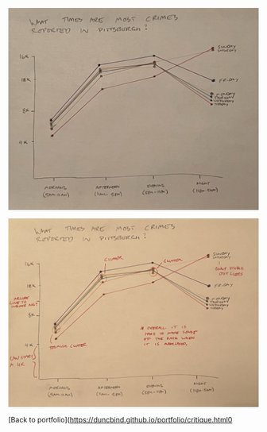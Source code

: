 ![](https://github.com/duncbind/portfolio/blob/89c1b348791b60276d115b1641f164119f5cb690/IMG_7926.JPEG)

![](https://github.com/duncbind/portfolio/blob/12efc883d15f04d84757f63ec180decce3543acd/IMG_7928.JPEG)
<div class="flourish-embed flourish-chart" data-src="visualisation/11849289"><script src="https://public.flourish.studio/resources/embed.js"></script></div>


[Back to portfolio](https://duncbind.github.io/portfolio/critique.html0
